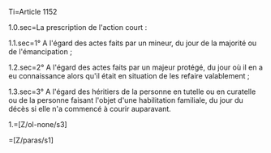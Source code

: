 Ti=Article 1152

1.0.sec=La prescription de l'action court :

1.1.sec=1° A l'égard des actes faits par un mineur, du jour de la majorité ou de l'émancipation ;

1.2.sec=2° A l'égard des actes faits par un majeur protégé, du jour où il en a eu connaissance alors qu'il était en situation de les refaire valablement ;

1.3.sec=3° A l'égard des héritiers de la personne en tutelle ou en curatelle ou de la personne faisant l'objet d'une habilitation familiale, du jour du décès si elle n'a commencé à courir auparavant.

1.=[Z/ol-none/s3]

=[Z/paras/s1]
